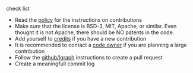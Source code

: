 check list
* Read the [policy](Policy.md) for the instructions on contributions
* Make sure that the license is BSD-3, MIT, Apache, or similar. Even thought it is not Apache, there should be NO patents in the code.
* Add yourself to [credits](CREDITS.txt) if you have a new contribution
* It is recommended to contact a [code owner](CODE_OWNER.txt) if you are planning a large contribution
* Follow the [github/lgraph](GutHub-use.md) instructions to create a pull request
* Create a meaningfull commit log
